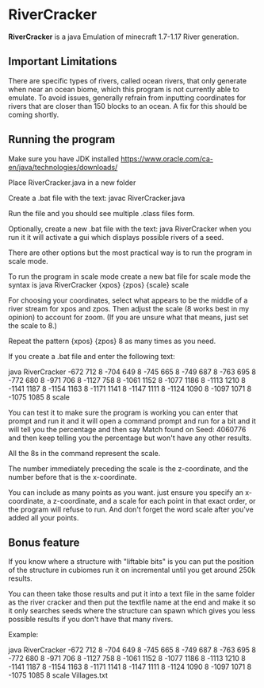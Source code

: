 # RiverCracker

**RiverCracker** is a java Emulation of minecraft 1.7-1.17 River generation.

## Important Limitations

There are specific types of rivers, called ocean rivers, that only generate when near an ocean biome, which this program is not currently able to emulate. To avoid issues, generally refrain from inputting coordinates for rivers that are closer than 150 blocks to an ocean. A fix for this should be coming shortly.


## Running the program

Make sure you have JDK installed https://www.oracle.com/ca-en/java/technologies/downloads/

Place RiverCracker.java in a new folder

Create a .bat file with the text: javac RiverCracker.java

Run the file and you should see multiple .class files form.

Optionally, create a new .bat file with the text: java RiverCracker when you run it it will activate a gui which displays possible rivers of a seed.

There are other options but the most practical way is to run the program in scale mode.

To run the program in scale mode create a new bat file for scale mode the syntax is java RiverCracker {xpos} {zpos} {scale} scale

For choosing your coordinates, select what appears to be the middle of a river stream for xpos and zpos. Then adjust the scale (8 works best in my opinion) to account for zoom. (If you are unsure what that means, just set the scale to 8.)

Repeat the pattern {xpos} {zpos} 8 as many times as you need.

If you create a .bat file and enter the following text:

java RiverCracker -672 712 8 -704 649 8 -745 665 8 -749 687 8 -763 695 8 -772 680 8 -971 706 8 -1127 758 8 -1061 1152 8 -1077 1186 8 -1113 1210 8 -1141 1187 8 -1154 1163 8 -1171 1141 8 -1147 1111 8 -1124 1090 8 -1097 1071 8 -1075 1085 8 scale

You can test it to make sure the program is working you can enter that prompt and run it and it will open a command prompt and run for a bit and it will tell you the percentage and then say Match found on Seed: 4060776 and then keep telling you the percentage but won't have any other results.

All the 8s in the command represent the scale.

The number immediately preceding the scale is the z-coordinate, and the number before that is the x-coordinate.

You can include as many points as you want. just ensure you specify an x-coordinate, a z-coordinate, and a scale for each point in that exact order, or the program will refuse to run. And don't forget the word scale after you've added all your points.

## Bonus feature

If you know where a structure with "liftable bits" is you can put the position of the structure in cubiomes run it on incremental until you get around 250k results.

You can theen take those results and put it into a text file in the same folder as the river cracker and then put the textfile name at the end and make it so it only searches seeds where the structure can spawn which gives you less possible results if you don't have that many rivers.

Example:

java RiverCracker -672 712 8 -704 649 8 -745 665 8 -749 687 8 -763 695 8 -772 680 8 -971 706 8 -1127 758 8 -1061 1152 8 -1077 1186 8 -1113 1210 8 -1141 1187 8 -1154 1163 8 -1171 1141 8 -1147 1111 8 -1124 1090 8 -1097 1071 8 -1075 1085 8 scale Villages.txt
